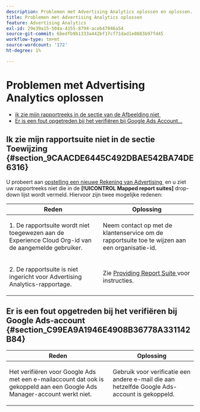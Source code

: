 ```yaml
---
description: Problemen met Advertising Analytics oplossen en oplossen.
title: Problemen met Advertising Analytics oplossen
feature: Advertising Analytics
exl-id: 29e39a15-504a-4155-8794-aceb47046a54
source-git-commit: 6bedfb9b1333a442bf17cf71dad1e0883b97fd45
workflow-type: tm+mt
source-wordcount: '172'
ht-degree: 1%

---
```


# Problemen met Advertising Analytics oplossen

* [&#x200B; ik zie mijn rapportreeks in de sectie van de Afbeelding niet &#x200B;](/help/integrate/c-advertising-analytics/c-adanalytics-workflow/aa-troubleshooting.md#section_9CAACDE6445C492DBAE542BA74DE6316)
* [Er is een fout opgetreden bij het verifiëren bij Google Ads Account...](/help/integrate/c-advertising-analytics/c-adanalytics-workflow/aa-troubleshooting.md#section_C99EA9A1946E4908B36778A331142B84)

## Ik zie mijn rapportsuite niet in de sectie Toewijzing {#section_9CAACDE6445C492DBAE542BA74DE6316}

U probeert aan [&#x200B; opstelling een nieuwe Rekening van Advertising &#x200B;](/help/integrate/c-advertising-analytics/c-adanalytics-workflow/aa-create-ad-account.md) en u ziet uw rapportreeks niet die in de **[!UICONTROL Mapped report suites]** drop-down lijst wordt vermeld. Hiervoor zijn twee mogelijke redenen:

<table id="table_271D7E817B4C44818717A47C3223E592"> 
 <thead> 
  <tr> 
   <th colname="col1" class="entry"> Reden </th> 
   <th colname="col2" class="entry"> Oplossing </th> 
  </tr>
 </thead>
 <tbody> 
  <tr> 
   <td colname="col1"> <p>1. De rapportsuite wordt niet toegewezen aan de Experience Cloud Org-id van de aangemelde gebruiker. </p> </td> 
   <td colname="col2"> <p>Neem contact op met de klantenservice om de rapportsuite toe te wijzen aan een organisatie-id.</p> </td> 
  </tr> 
  <tr> 
   <td colname="col1"> <p>2. De rapportsuite is niet ingericht voor Advertising Analytics-rapportage. </p> </td> 
   <td colname="col2"> <p>Zie <a href="/help/integrate/c-advertising-analytics/c-adanalytics-workflow/aa-provision-rs.md"  > Providing Report Suite </a> voor instructies. </p> </td> 
  </tr> 
 </tbody> 
</table>

## Er is een fout opgetreden bij het verifiëren bij Google Ads-account {#section_C99EA9A1946E4908B36778A331142B84}

<table id="table_F1C1192BF40C43CE8600B1BB417A7269"> 
 <thead> 
  <tr> 
   <th colname="col1" class="entry"> Reden </th> 
   <th colname="col2" class="entry"> Oplossing </th> 
  </tr>
 </thead>
 <tbody> 
  <tr> 
   <td colname="col1"> <p>Het verifiëren voor Google Ads met een e-mailaccount dat ook is gekoppeld aan een Google Ads Manager-account werkt niet. </p> </td> 
   <td colname="col2"> <p>Gebruik voor verificatie een andere e-mail die aan hetzelfde Google Ads-account is gekoppeld. </p> </td> 
  </tr> 
 </tbody> 
</table>
